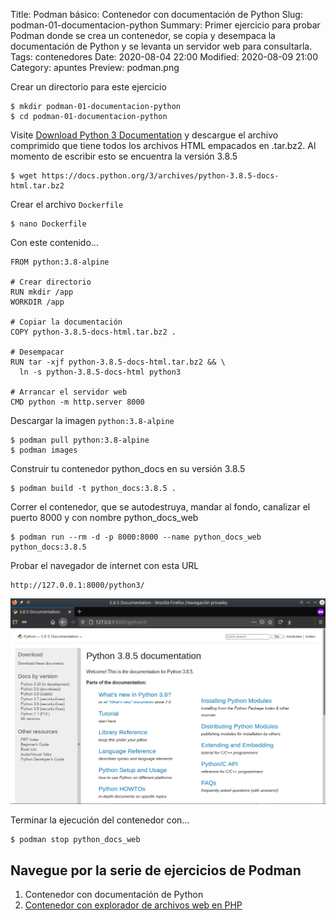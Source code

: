 Title: Podman básico: Contenedor con documentación de Python
Slug: podman-01-documentacion-python
Summary: Primer ejercicio para probar Podman donde se crea un contenedor, se copia y desempaca la documentación de Python y se levanta un servidor web para consultarla.
Tags: contenedores
Date: 2020-08-04 22:00
Modified: 2020-08-09 21:00
Category: apuntes
Preview: podman.png


Crear un directorio para este ejercicio

    $ mkdir podman-01-documentacion-python
    $ cd podman-01-documentacion-python

Visite [Download Python 3 Documentation](https://docs.python.org/3/download.html) y descargue el archivo comprimido que tiene todos los archivos HTML empacados en .tar.bz2. Al momento de escribir esto se encuentra la versión 3.8.5

    $ wget https://docs.python.org/3/archives/python-3.8.5-docs-html.tar.bz2

Crear el archivo `Dockerfile`

    $ nano Dockerfile

Con este contenido...

    FROM python:3.8-alpine

    # Crear directorio
    RUN mkdir /app
    WORKDIR /app

    # Copiar la documentación
    COPY python-3.8.5-docs-html.tar.bz2 .

    # Desempacar
    RUN tar -xjf python-3.8.5-docs-html.tar.bz2 && \
      ln -s python-3.8.5-docs-html python3

    # Arrancar el servidor web
    CMD python -m http.server 8000

Descargar la imagen `python:3.8-alpine`

    $ podman pull python:3.8-alpine
    $ podman images

Construir tu contenedor python_docs en su versión 3.8.5

    $ podman build -t python_docs:3.8.5 .

Correr el contenedor, que se autodestruya, mandar al fondo, canalizar el puerto 8000 y con nombre python_docs_web

    $ podman run --rm -d -p 8000:8000 --name python_docs_web python_docs:3.8.5

Probar el navegador de internet con esta URL

    http://127.0.0.1:8000/python3/

<img class="img-fluid" src="python-3-8-5-documentation.png" alt="Mozilla Firefox con Python 3.8.5 Documentation">

Terminar la ejecución del contenedor con...

    $ podman stop python_docs_web

## Navegue por la serie de ejercicios de Podman

1. Contenedor con documentación de Python
2. [Contenedor con explorador de archivos web en PHP](../podman-02-tinyfilemanager-php/)
